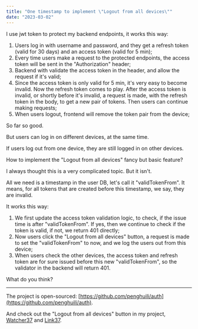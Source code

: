 ```yaml
---
title: "One timestamp to implement \"Logout from all devices\""
date: "2023-03-02"
---
```


I use jwt token to protect my backend endpoints, it works this way:

1. Users log in with username and password, and they get a refresh token (valid for 30 days) and an access token (valid for 5 min);
2. Every time users make a request to the protected endpoints, the access token will be sent in the "Authorization" header;
3. Backend with validate the access token in the header, and allow the request if it's valid;
4. Since the access token is only valid for 5 min, it's very easy to become invalid. Now the refresh token comes to play. After the access token is invalid, or shortly before it's invalid, a request is made, with the refresh token in the body, to get a new pair of tokens. Then users can continue making requests;
5. When users logout, frontend will remove the token pair from the device;

So far so good.

But users can log in on different devices, at the same time.

If users log out from one device, they are still logged in on other devices.

How to implement the "Logout from all devices" fancy but basic feature?

I always thought this is a very complicated topic. But it isn't.

All we need is a timestamp in the user DB, let's call it "validTokenFrom". It means, for all tokens that are created before this timestamp, we say, they are invalid.

It works this way:

1. We first update the access token validation logic, to check, if the issue time is after "validTokenFrom". If yes, then we continue to check if the token is valid, if not, we return 401 directly;
2.  Now users click the "Logout from all devices" button, a request is made to set the "validTokenFrom" to now, and we log the users out from this device;
3. When users check the other devices, the access token and refresh token are for sure issued before this new "validTokenFrom", so the validator in the backend will return 401.

What do you think?

---

The project is open-sourced: [https://github.com/penghuili/auth](https://github.com/penghuili/auth).

And check out the "Logout from all devices" button in my project, [Watcher37](https://watcher37.peng.kiwi/) and [Link37](https://link37.peng.kiwi/).